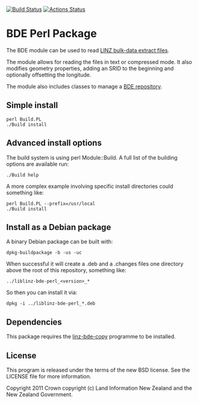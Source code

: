 [![Build Status](https://travis-ci.org/linz/linz-bde-perl.svg?branch=master)](https://travis-ci.org/linz/linz-bde-perl)
[![Actions Status](https://github.com/linz/linz-bde-perl/workflows/test/badge.svg?branch=master)](https://github.com/linz/linz-bde-perl/actions)

# BDE Perl Package

The BDE module can be used to read [LINZ bulk-data extract files](docs/BDE.md).

The module allows for reading the files in text or compressed mode. 
It also modifies geometry properties, adding an SRID to the beginning and
optionally offsetting the longitude.

The module also includes classes to manage a [BDE repository](docs/BDE_repository.md).

## Simple install

```shell
perl Build.PL
./Build install
```

## Advanced install options

The build system is using perl Module::Build. A full list of the building
options are available run:

```shell
./Build help
```

A more complex example involving specific install directories could something
like:

```shell
perl Build.PL --prefix=/usr/local
./Build install
```

## Install as a Debian package

A binary Debian package can be built with:

    dpkg-buildpackage -b -us -uc

When successful it will create a .deb and a .changes files one directory
above the root of this repository, something like:

    ../liblinz-bde-perl_<version>_*

So then you can install it via:

    dpkg -i ../liblinz-bde-perl_*.deb


## Dependencies

This package requires the [linz-bde-copy](https://github.com/linz/linz-bde-copy)
programme to be installed.


## License

This program is released under the terms of the new BSD license. See the 
LICENSE file for more information.

Copyright 2011 Crown copyright (c) Land Information New Zealand and the New
Zealand Government.
